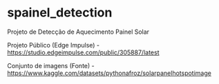 # spainel_detection




Projeto de Detecção de Aquecimento Painel Solar

Projeto Público (Edge Impulse) - https://studio.edgeimpulse.com/public/305887/latest

Conjunto de imagens (Fonte) - https://www.kaggle.com/datasets/pythonafroz/solarpanelhotspotimage

